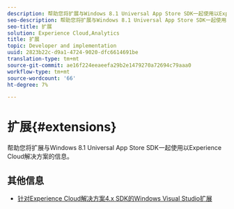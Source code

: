 ```yaml
---
description: 帮助您将扩展与Windows 8.1 Universal App Store SDK一起使用以Experience Cloud解决方案的信息。
seo-description: 帮助您将扩展与Windows 8.1 Universal App Store SDK一起使用以Experience Cloud解决方案的信息。
seo-title: 扩展
solution: Experience Cloud,Analytics
title: 扩展
topic: Developer and implementation
uuid: 2823b22c-d9a1-4724-9020-dfc6614691be
translation-type: tm+mt
source-git-commit: ae16f224eeaeefa29b2e1479270a72694c79aaa0
workflow-type: tm+mt
source-wordcount: '66'
ht-degree: 7%

---
```



# 扩展{#extensions}

帮助您将扩展与Windows 8.1 Universal App Store SDK一起使用以Experience Cloud解决方案的信息。

## 其他信息

+ [针对Experience Cloud解决方案4.x SDK的Windows Visual Studio扩展](/help/windows-appstore/extensions/win-vse-4x.md)

